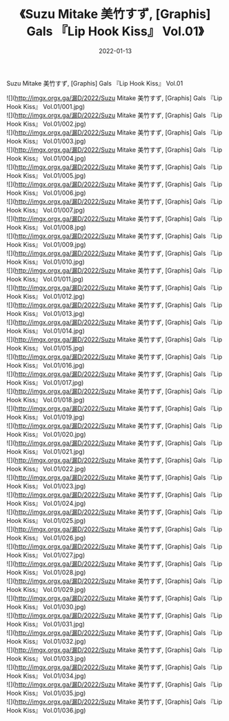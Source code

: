 ﻿---
layout: post
title:  《Suzu Mitake 美竹すず, [Graphis] Gals 『Lip Hook Kiss』 Vol.01》
date:   2022-01-13
img: http://imgx.orgx.ga/漏D/2022/Suzu Mitake 美竹すず, [Graphis] Gals 『Lip Hook Kiss』 Vol.01/000.jpg
categories: [美女, 清纯, 唯美]
---

Suzu Mitake 美竹すず, [Graphis] Gals 『Lip Hook Kiss』 Vol.01

  ![](http://imgx.orgx.ga/漏D/2022/Suzu Mitake 美竹すず, [Graphis] Gals 『Lip Hook Kiss』 Vol.01/001.jpg) <br> ![](http://imgx.orgx.ga/漏D/2022/Suzu Mitake 美竹すず, [Graphis] Gals 『Lip Hook Kiss』 Vol.01/002.jpg) <br> ![](http://imgx.orgx.ga/漏D/2022/Suzu Mitake 美竹すず, [Graphis] Gals 『Lip Hook Kiss』 Vol.01/003.jpg) <br> ![](http://imgx.orgx.ga/漏D/2022/Suzu Mitake 美竹すず, [Graphis] Gals 『Lip Hook Kiss』 Vol.01/004.jpg) <br> ![](http://imgx.orgx.ga/漏D/2022/Suzu Mitake 美竹すず, [Graphis] Gals 『Lip Hook Kiss』 Vol.01/005.jpg) <br> ![](http://imgx.orgx.ga/漏D/2022/Suzu Mitake 美竹すず, [Graphis] Gals 『Lip Hook Kiss』 Vol.01/006.jpg) <br> ![](http://imgx.orgx.ga/漏D/2022/Suzu Mitake 美竹すず, [Graphis] Gals 『Lip Hook Kiss』 Vol.01/007.jpg) <br> ![](http://imgx.orgx.ga/漏D/2022/Suzu Mitake 美竹すず, [Graphis] Gals 『Lip Hook Kiss』 Vol.01/008.jpg) <br> ![](http://imgx.orgx.ga/漏D/2022/Suzu Mitake 美竹すず, [Graphis] Gals 『Lip Hook Kiss』 Vol.01/009.jpg) <br> ![](http://imgx.orgx.ga/漏D/2022/Suzu Mitake 美竹すず, [Graphis] Gals 『Lip Hook Kiss』 Vol.01/010.jpg) <br> ![](http://imgx.orgx.ga/漏D/2022/Suzu Mitake 美竹すず, [Graphis] Gals 『Lip Hook Kiss』 Vol.01/011.jpg) <br> ![](http://imgx.orgx.ga/漏D/2022/Suzu Mitake 美竹すず, [Graphis] Gals 『Lip Hook Kiss』 Vol.01/012.jpg) <br> ![](http://imgx.orgx.ga/漏D/2022/Suzu Mitake 美竹すず, [Graphis] Gals 『Lip Hook Kiss』 Vol.01/013.jpg) <br> ![](http://imgx.orgx.ga/漏D/2022/Suzu Mitake 美竹すず, [Graphis] Gals 『Lip Hook Kiss』 Vol.01/014.jpg) <br> ![](http://imgx.orgx.ga/漏D/2022/Suzu Mitake 美竹すず, [Graphis] Gals 『Lip Hook Kiss』 Vol.01/015.jpg) <br> ![](http://imgx.orgx.ga/漏D/2022/Suzu Mitake 美竹すず, [Graphis] Gals 『Lip Hook Kiss』 Vol.01/016.jpg) <br> ![](http://imgx.orgx.ga/漏D/2022/Suzu Mitake 美竹すず, [Graphis] Gals 『Lip Hook Kiss』 Vol.01/017.jpg) <br> ![](http://imgx.orgx.ga/漏D/2022/Suzu Mitake 美竹すず, [Graphis] Gals 『Lip Hook Kiss』 Vol.01/018.jpg) <br> ![](http://imgx.orgx.ga/漏D/2022/Suzu Mitake 美竹すず, [Graphis] Gals 『Lip Hook Kiss』 Vol.01/019.jpg) <br> ![](http://imgx.orgx.ga/漏D/2022/Suzu Mitake 美竹すず, [Graphis] Gals 『Lip Hook Kiss』 Vol.01/020.jpg) <br> ![](http://imgx.orgx.ga/漏D/2022/Suzu Mitake 美竹すず, [Graphis] Gals 『Lip Hook Kiss』 Vol.01/021.jpg) <br> ![](http://imgx.orgx.ga/漏D/2022/Suzu Mitake 美竹すず, [Graphis] Gals 『Lip Hook Kiss』 Vol.01/022.jpg) <br> ![](http://imgx.orgx.ga/漏D/2022/Suzu Mitake 美竹すず, [Graphis] Gals 『Lip Hook Kiss』 Vol.01/023.jpg) <br> ![](http://imgx.orgx.ga/漏D/2022/Suzu Mitake 美竹すず, [Graphis] Gals 『Lip Hook Kiss』 Vol.01/024.jpg) <br> ![](http://imgx.orgx.ga/漏D/2022/Suzu Mitake 美竹すず, [Graphis] Gals 『Lip Hook Kiss』 Vol.01/025.jpg) <br> ![](http://imgx.orgx.ga/漏D/2022/Suzu Mitake 美竹すず, [Graphis] Gals 『Lip Hook Kiss』 Vol.01/026.jpg) <br> ![](http://imgx.orgx.ga/漏D/2022/Suzu Mitake 美竹すず, [Graphis] Gals 『Lip Hook Kiss』 Vol.01/027.jpg) <br> ![](http://imgx.orgx.ga/漏D/2022/Suzu Mitake 美竹すず, [Graphis] Gals 『Lip Hook Kiss』 Vol.01/028.jpg) <br> ![](http://imgx.orgx.ga/漏D/2022/Suzu Mitake 美竹すず, [Graphis] Gals 『Lip Hook Kiss』 Vol.01/029.jpg) <br> ![](http://imgx.orgx.ga/漏D/2022/Suzu Mitake 美竹すず, [Graphis] Gals 『Lip Hook Kiss』 Vol.01/030.jpg) <br> ![](http://imgx.orgx.ga/漏D/2022/Suzu Mitake 美竹すず, [Graphis] Gals 『Lip Hook Kiss』 Vol.01/031.jpg) <br> ![](http://imgx.orgx.ga/漏D/2022/Suzu Mitake 美竹すず, [Graphis] Gals 『Lip Hook Kiss』 Vol.01/032.jpg) <br> ![](http://imgx.orgx.ga/漏D/2022/Suzu Mitake 美竹すず, [Graphis] Gals 『Lip Hook Kiss』 Vol.01/033.jpg) <br> ![](http://imgx.orgx.ga/漏D/2022/Suzu Mitake 美竹すず, [Graphis] Gals 『Lip Hook Kiss』 Vol.01/034.jpg) <br> ![](http://imgx.orgx.ga/漏D/2022/Suzu Mitake 美竹すず, [Graphis] Gals 『Lip Hook Kiss』 Vol.01/035.jpg) <br> ![](http://imgx.orgx.ga/漏D/2022/Suzu Mitake 美竹すず, [Graphis] Gals 『Lip Hook Kiss』 Vol.01/036.jpg) <br>